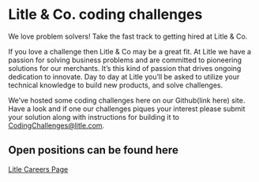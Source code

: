 Litle & Co. coding challenges
=============================
We love problem solvers!  Take the fast track to getting hired at Litle & Co.

If you love a challenge then Litle & Co may be a great fit.  At Litle we have a passion for solving business problems and are committed to pioneering solutions for our merchants. It’s this kind of passion that drives ongoing dedication to innovate.  Day to day at Litle you’ll be asked to utilize your technical knowledge to build new products, and solve challenges.

We’ve hosted some coding challenges here on our Github(link here) site.  Have a look and if one our challenges piques your interest please submit your solution along with instructions for building it to CodingChallenges@litle.com.   

Open positions can be found here
--------------------------------
[Litle Careers Page](http://www.litle.com/about-us/careers "Careers@Litle")
